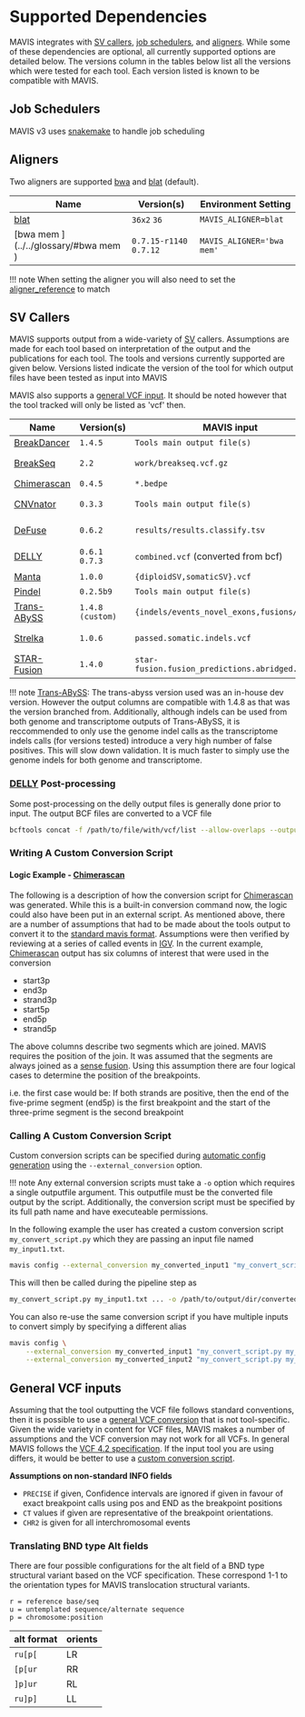 # Supported Dependencies

MAVIS integrates with
[SV callers](../../inputs/support/#sv-callers),
[job schedulers](../../inputs/support/#job-schedulers), and
[aligners](../../inputs/support/#aligners). While some of
these dependencies are optional, all currently supported options are
detailed below. The versions column in the tables below list all the
versions which were tested for each tool. Each version listed is known
to be compatible with MAVIS.

## Job Schedulers

MAVIS v3 uses [snakemake](https://snakemake.readthedocs.io/en/stable/) to handle job scheduling

## Aligners

Two aligners are supported [bwa](../../glossary/#bwa) and
[blat](../../glossary/#blat) (default).

| Name                                           | Version(s)              | Environment Setting       |
| ---------------------------------------------- | ----------------------- | ------------------------- |
| [blat](../../glossary/#blat)                   | `36x2` `36`             | `MAVIS_ALIGNER=blat`      |
| [bwa mem <bwa>](../../glossary/#bwa mem <bwa>) | `0.7.15-r1140` `0.7.12` | `MAVIS_ALIGNER='bwa mem'` |

!!! note
    When setting the aligner you will also need to set the
    [aligner_reference](../../configuration/settings/#aligner_reference) to match

## SV Callers

MAVIS supports output from a wide-variety of [SV](../../glossary/#sv) callers. Assumptions are made for each tool based on
interpretation of the output and the publications for each tool. The
tools and versions currently supported are given below. Versions listed
indicate the version of the tool for which output files have been tested
as input into MAVIS

MAVIS also supports a [general VCF input](../../inputs/support/#general-vcf-inputs).
It should be noted however that the tool tracked will only be listed as
'vcf' then.

| Name                                       | Version(s)       | MAVIS input                                   | Publication                                                 |
| ------------------------------------------ | ---------------- | --------------------------------------------- | ----------------------------------------------------------- |
| [BreakDancer](../../glossary/#breakdancer) | `1.4.5`          | `Tools main output file(s)`                   | [Chen-2009](../../background/citations#chen-2009)           |
| [BreakSeq](../../glossary/#breakseq)       | `2.2`            | `work/breakseq.vcf.gz`                        | [Abyzov-2015](../../background/citations#abyzov-2015)       |
| [Chimerascan](../../glossary/#chimerascan) | `0.4.5`          | `*.bedpe`                                     | [Iyer-2011](../../background/citations#Iyer-2011)           |
| [CNVnator](../../glossary/#cnvnator)       | `0.3.3`          | `Tools main output file(s)`                   | [Abyzov-2011](../../background/citations#abyzov-2011)       |
| [DeFuse](../../glossary/#defuse)           | `0.6.2`          | `results/results.classify.tsv`                | [McPherson-2011](../../background/citations#mcpherson-2011) |
| [DELLY](../../glossary/#delly)             | `0.6.1` `0.7.3`  | `combined.vcf` (converted from bcf)           | [Rausch-2012](../../background/citations#rausch-2012)       |
| [Manta](../../glossary/#manta)             | `1.0.0`          | `{diploidSV,somaticSV}.vcf`                   | [Chen-2016](../../background/citations#chen-2016)           |
| [Pindel](../../glossary/#pindel)           | `0.2.5b9`        | `Tools main output file(s)`                   | [Ye-2009](../../background/citations#ye-2009)               |
| [Trans-ABySS](../../glossary/#trans-abyss) | `1.4.8 (custom)` | `{indels/events_novel_exons,fusions/*}.tsv`   | [Robertson-2010](../../background/citations#robertson-2010) |
| [Strelka](../../glossary/#strelka)         | `1.0.6`          | `passed.somatic.indels.vcf`                   | [Saunders-2012](../../background/citations#saunders-2012)   |
| [STAR-Fusion](../../glossary/#star-fusion) | `1.4.0`          | `star-fusion.fusion_predictions.abridged.tsv` | [Haas-2017](../../background/citations#haas-2017)           |

!!! note
    [Trans-ABySS](../../glossary/#trans-abyss): The trans-abyss version
    used was an in-house dev version. However the output columns are
    compatible with 1.4.8 as that was the version branched from.
    Additionally, although indels can be used from both genome and
    transcriptome outputs of Trans-ABySS, it is reccommended to only use the
    genome indel calls as the transcriptome indels calls (for versions
    tested) introduce a very high number of false positives. This will slow
    down validation. It is much faster to simply use the genome indels for
    both genome and transcriptome.

### [DELLY](../../glossary/#delly) Post-processing

Some post-processing on the delly output files is generally done prior
to input. The output BCF files are converted to a VCF file

```bash
bcftools concat -f /path/to/file/with/vcf/list --allow-overlaps --output-type v --output combined.vcf
```

### Writing A Custom Conversion Script

#### Logic Example - [Chimerascan](../../glossary/#chimerascan)

The following is a description of how the conversion script for
[Chimerascan](../../background/citations/#iyer-2011) was generated.
While this is a built-in conversion command now, the logic could also
have been put in an external script. As mentioned above, there are a
number of assumptions that had to be made about the tools output to
convert it to the
[standard mavis format](../../inputs/standard/). Assumptions were then verified by reviewing at a series of
called events in [IGV](../../glossary/#igv). In the current
example, [Chimerascan](../../background/citations/#iyer-2011) output
has six columns of interest that were used in the conversion

- start3p
- end3p
- strand3p
- start5p
- end5p
- strand5p

The above columns describe two segments which are joined. MAVIS requires
the position of the join. It was assumed that the segments are always
joined as a [sense fusion](../../glossary/#sense-fusion). Using this
assumption there are four logical cases to determine the position of the
breakpoints.

i.e. the first case would be: If both strands are positive, then the end
of the five-prime segment (end5p) is the first breakpoint and the start
of the three-prime segment is the second breakpoint

### Calling A Custom Conversion Script

Custom conversion scripts can be specified during
[automatic config generation](../../configuration/general/#pipeline-configuration-file)
using the `--external_conversion` option.

!!! note
    Any external conversion scripts must take a `-o` option which requires a
    single outputfile argument. This outputfile must be the converted file
    output by the script. Additionally, the conversion script must be
    specified by its full path name and have executeable permissions.

In the following example the user has created a custom conversion script
`my_convert_script.py` which they are passing an input file named
`my_input1.txt`.

```bash
mavis config --external_conversion my_converted_input1 "my_convert_script.py my_input1.txt ... "
```

This will then be called during the pipeline step as

```bash
my_convert_script.py my_input1.txt ... -o /path/to/output/dir/converted_inputs/my_converted_input1.tab
```

You can also re-use the same conversion script if you have multiple
inputs to convert simply by specifying a different alias

```bash
mavis config \
    --external_conversion my_converted_input1 "my_convert_script.py my_input1.txt" \
    --external_conversion my_converted_input2 "my_convert_script.py my_input2.txt"
```

## General VCF inputs

Assuming that the tool outputting the VCF file follows standard
conventions, then it is possible to use a
[general VCF conversion](../../package/mavis/tools/vcf)
that is not tool-specific. Given the wide variety in content for VCF files,
MAVIS makes a number of assumptions and the VCF conversion may not work
for all VCFs. In general MAVIS follows the [VCF 4.2
specification](https://samtools.github.io/hts-specs/VCFv4.2.pdf). If the
input tool you are using differs, it would be better to use a
[custom conversion script](#calling-a-custom-conversion-script).

**Assumptions on non-standard INFO fields**

- `PRECISE` if given, Confidence intervals are ignored if given in favour of exact breakpoint calls using pos and END as the breakpoint positions
- `CT` values if given are representative of the breakpoint orientations.
- `CHR2` is given for all interchromosomal events

### Translating BND type Alt fields

There are four possible configurations for the alt field of a BND type structural variant
based on the VCF specification. These correspond 1-1 to the orientation types for MAVIS
translocation structural variants.

```text
r = reference base/seq
u = untemplated sequence/alternate sequence
p = chromosome:position
```

| alt format | orients |
| ---------- | ------- |
| `ru[p[`    | LR      |
| `[p[ur`    | RR      |
| `]p]ur`    | RL      |
| `ru]p]`    | LL      |
